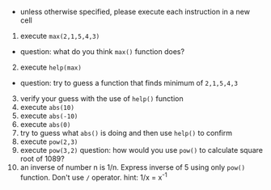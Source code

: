 * unless otherwise specified, please execute each instruction in a new cell
1. execute `max(2,1,5,4,3)`
* question: what do you think `max()` function does?
2. execute `help(max)`
* question: try to guess a function that finds minimum of `2,1,5,4,3`
3. verify your guess with the use of `help()` function
4. execute `abs(10)`
5. execute `abs(-10)`
6. execute `abs(0)`
7. try to guess what `abs()` is doing and then use `help()` to confirm
8. execute `pow(2,3)`
9. execute `pow(3,2)`
question: how would you use `pow()` to calculate square root of 1089?
10. an inverse of number n is 1/n. Express inverse of 5 using only `pow()` function. Don't use `/` operator.
hint: 1/x = x<sup>-1</sup>
